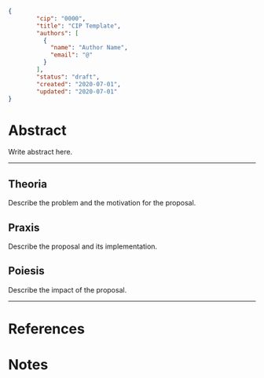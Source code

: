 ```json
{
        "cip": "0000",
        "title": "CIP Template",
        "authors": [
          {
            "name": "Author Name",
            "email": "@"
          }
        ],
        "status": "draft",
        "created": "2020-07-01",
        "updated": "2020-07-01"
}
```

# Abstract

Write abstract here.

---
## Theoria

Describe the problem and the motivation for the proposal.

## Praxis

Describe the proposal and its implementation.


## Poiesis

Describe the impact of the proposal.

---
# References


# Notes

